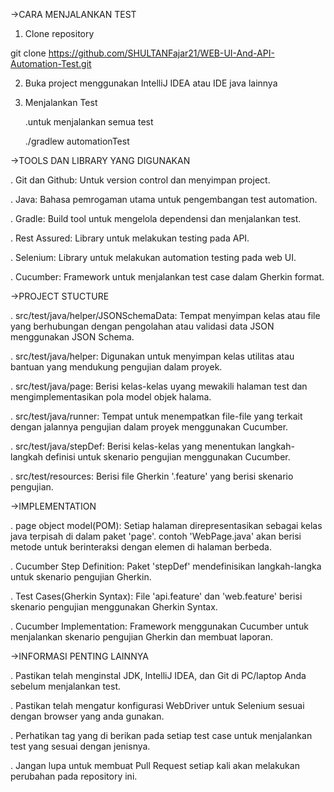 ->CARA MENJALANKAN TEST

1. Clone repository

  git clone https://github.com/SHULTANFajar21/WEB-UI-And-API-Automation-Test.git

2. Buka project menggunakan IntelliJ IDEA atau IDE java lainnya

3. Menjalankan Test
   
   .untuk menjalankan semua test

     ./gradlew automationTest





->TOOLS DAN LIBRARY YANG DIGUNAKAN




. Git dan Github: Untuk version control dan menyimpan project.

. Java: Bahasa pemrogaman utama untuk pengembangan test automation.

. Gradle: Build tool untuk mengelola dependensi dan menjalankan test.

. Rest Assured: Library untuk melakukan testing pada API.

. Selenium: Library untuk melakukan automation testing pada web UI.

. Cucumber: Framework untuk menjalankan test case dalam Gherkin format.





->PROJECT STUCTURE



. src/test/java/helper/JSONSchemaData: Tempat menyimpan kelas atau file yang berhubungan dengan pengolahan atau validasi data JSON menggunakan JSON Schema.

. src/test/java/helper: Digunakan untuk menyimpan kelas utilitas atau bantuan yang mendukung pengujian dalam proyek.

. src/test/java/page: Berisi kelas-kelas uyang mewakili halaman test dan mengimplementasikan pola model objek halama.

. src/test/java/runner: Tempat untuk menempatkan file-file yang terkait dengan jalannya pengujian dalam proyek menggunakan Cucumber.

. src/test/java/stepDef: Berisi kelas-kelas yang menentukan langkah-langkah definisi untuk skenario pengujian menggunakan Cucumber.

. src/test/resources: Berisi file Gherkin '.feature' yang berisi skenario pengujian.





->IMPLEMENTATION



. page object model(POM): Setiap halaman direpresentasikan sebagai kelas java terpisah di dalam paket 'page'. contoh 'WebPage.java' akan berisi metode untuk berinteraksi dengan elemen di halaman berbeda.

. Cucumber Step Definition: Paket 'stepDef' mendefinisikan langkah-langka untuk skenario pengujian Gherkin.

. Test Cases(Gherkin Syntax): File 'api.feature' dan 'web.feature' berisi skenario pengujian menggunakan Gherkin Syntax.

. Cucumber Implementation: Framework menggunakan Cucumber untuk menjalankan skenario pengujian Gherkin dan membuat laporan.





->INFORMASI PENTING LAINNYA



. Pastikan telah menginstal JDK, IntelliJ IDEA, dan Git di PC/laptop Anda sebelum menjalankan test.

. Pastikan telah mengatur konfigurasi WebDriver untuk Selenium sesuai dengan browser yang anda gunakan.

. Perhatikan tag yang di berikan pada setiap test case untuk menjalankan test yang sesuai dengan jenisnya.

. Jangan lupa untuk membuat Pull Request setiap kali akan melakukan perubahan pada repository ini.
